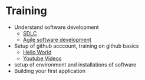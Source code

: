 # Training 

* Understand software development
  - [SDLC](https://en.wikipedia.org/wiki/Systems_development_life_cycle) 
  - [Agile software development](https://en.wikipedia.org/wiki/Agile_software_development)
* Setup of github acccount, training on github basics
  - [Hello World](https://guides.github.com/activities/hello-world/)
  - [Youtube Videos](https://www.youtube.com/watch?v=8r_IErxmoUc&list=PL1F56EA413018EEE1&index=1)
* setup of environment and installations of software
* Building your first application

